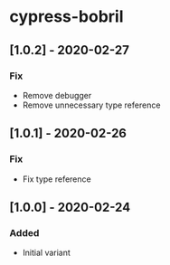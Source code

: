# cypress-bobril

## [1.0.2] - 2020-02-27

### Fix

-   Remove debugger
-   Remove unnecessary type reference

## [1.0.1] - 2020-02-26

### Fix

-   Fix type reference

## [1.0.0] - 2020-02-24

### Added

-   Initial variant
